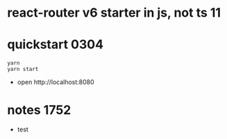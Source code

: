   # react-router v6 starter in js, not ts 11

# quickstart 0304

```shell
yarn
yarn start
```

- open http://localhost:8080

# notes 1752

- test 